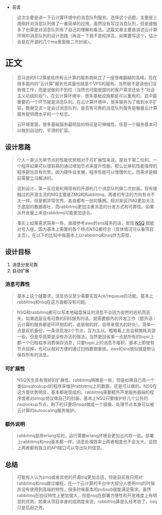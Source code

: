 * 前言

>   这次主要是讲一下云计算环境中的消息队列服务。选择这个话题，主要是上周刚好对消息队列做了一番简单的应用。虽然没有写过消息队列，但是接触多了也算是对消息队列有了自己的理解和看法。这篇文章主要是讲述云计算环境中消息队列的设计思路（再说一下我不是程序员，如果要写这个，估计会是在开源的几个mq里面做二次封装）。

# 正文

>   亚马逊的EC2算是给所有云计算的服务商树立了一座很难翻越的高峰。现在很多国内的“云计算”服务充其量也就是个VPS的服务。当然我不是说他们没有做工作，而是说做的不到位（当然也可能是国内的客户需求还处于“社会主义初级阶段”）。在云计算环境中，很多基础设施都是可以重用的，其中最重要的一个环节就是消息队列。在云计算环境中，很多服务为了做到水平扩容，数据交流一定会过消息队列。是否有可靠的消息队列服务是衡量云计算服务提供商水平的一个标志。

>   云环境里面，很多基础服务最明显的特征是可伸缩性。任意一个服务基本可以做到自动的，平滑的扩容。


## 设计思路

>   个人一直认为单节点的性能优势相对于可扩展性来说，是处于第二位的。一个程序如果可以很容易的通过增加节点来提升性能，那么比单机性能强悍的程序更加具有优势。因为硬件会发展，程序性能可以慢慢优化，而需求是眼前需要立马解决的。

>   说到设计，第一反应是利用现有的开源的几个消息队列做二次封装。现有接触过的开源主流的MQ主要是ZMQ和Rabbitmq。两者的专注的方向有点不太一样，但是都非常优秀，各自都有一批的簇拥。相对来说ZMQ更加关注于底层的数据吞吐，而rabbitmq更加注重消息的分发方式和可靠性。如果从开发量上来说rabbitmq可能更加适合。

>   事实上如果需求简单一些，直接参考aws的sns服务的话，发现 [NSQ](github.com/bitly/nsq) 很能对号入座。因为基本上需要的各个特点NSQ都符合（具体情况可以看项目主页）。在以下的比较中我基本上以rabbitmq和nsq作为原型。

## 设计目标

1. 消息分发可靠
2. 自动扩展

### 消息可靠性

>   基本上这个就要求，消息协议至少需要实现Ack/requeue的功能。基本上rabbitmq和nsq在这方面都没有问题。

>   NSQ和rabbitmq都可以写本地磁盘保证的消息不会因为突然的宕机而丢失。如果底层没有可靠的EBS服务的话，就需要额外的开发工作（题外话：云计算的服务都是环环相扣的，底层做的好，会带来很大的好处）。简单一点是双机备份，一条消息发2个节点，互为主从。粗略看上去会稍微耗资源一些，但是毕竟算是没有办法的做法。当然更加省事一点是所有的topic上都一个归档程序消费保存消息，只要topic上的消息不堆积，基本上即使有节点挂掉，也可以相对方便的通过归档数据重放。aws的sns貌似就是默认保存所有的消息。

### 可扩展性

>   NSQ天生具有很好的扩展性。rabbitmq稍微差一些，但是如果自己高一个类似nsqlookupd的程序来维护rabbitmq上的数据，还是可以做的。NSQ在这方面优势明显，基本都是现成的。rabbitmq需要额外开发服务器端的程序或者对amqp协议做自己的封装。基本上NSQ只要维护好几个公共的nsqlookup节点，剩下的只要将nsqd做成一个镜像。处理节点本身可以被云计算的autoscaling服务维护。

### 额外说明

>   rabbitmq是用erlang写的，运行需要erlang环境会更加占内存一些。部署上rabbitmq和nsq基本都一样。消息处理效率上两者相差也不会太大。监控上两者都有独立的API接口可以导出队列信息。

## 总结

>   可能有人认为zmq或者其他的开源mq更加合适，但是目前我只用对rabbitmq和nsq做过编程。在一个云计算的平台中大部分人使用mq的时候并没有使用到高端的特性，很多时候基本的pubsub就能满足需求。虽然rabbitmq在协议特性上更加强大，但是nsq在部署方便性和开发难度上有明显的优势。如果从项目本身的成熟度来说，rabbitmq算是久经考验了，nsq只是后起之秀。
